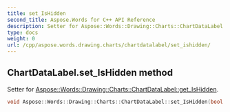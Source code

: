 ```yaml
---
title: set_IsHidden
second_title: Aspose.Words for C++ API Reference
description: Setter for Aspose::Words::Drawing::Charts::ChartDataLabel::get_IsHidden. 
type: docs
weight: 0
url: /cpp/aspose.words.drawing.charts/chartdatalabel/set_ishidden/
---
```

## ChartDataLabel.set_IsHidden method


Setter for [Aspose::Words::Drawing::Charts::ChartDataLabel::get_IsHidden](./get_ishidden/).

```cpp
void Aspose::Words::Drawing::Charts::ChartDataLabel::set_IsHidden(bool value)
```

